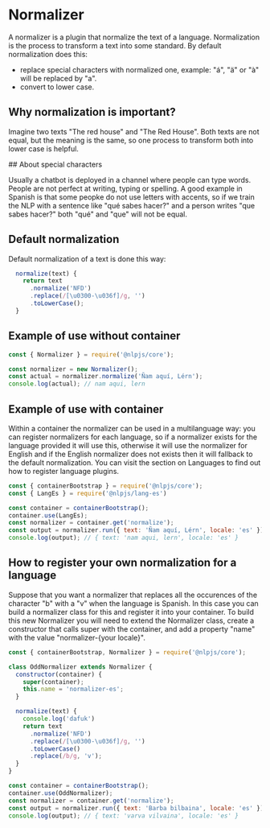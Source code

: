 # Normalizer

A normalizer is a plugin that normalize the text of a language. Normalization is the process to transform a text into some standard.
By default normalization does this:
- replace special characters with normalized one, example: "á", "ä" or "à" will be replaced by "a".
- convert to lower case.

## Why normalization is important?

Imagine two texts "The red house" and "The Red House". 
Both texts are not equal, but the meaning is the same, so one process to transform both into lower case is helpful.

## About special characters 

Usually a chatbot is deployed in a channel where people can type words. People are not perfect at writing, typing or spelling.  A good example in Spanish is that some peopke do not use letters with accents, so if we train the NLP with a sentence like "qué sabes hacer?" and a person writes "que sabes hacer?" both "qué" and "que" will not be equal.

## Default normalization

Default normalization of a text is done this way:

```javascript
  normalize(text) {
    return text
      .normalize('NFD')
      .replace(/[\u0300-\u036f]/g, '')
      .toLowerCase();
  }
```

## Example of use without container

```javascript
const { Normalizer } = require('@nlpjs/core');

const normalizer = new Normalizer();
const actual = normalizer.normalize('Ñam aquí, Lérn');
console.log(actual); // nam aqui, lern
```

## Example of use with container

Within a container the normalizer can be used in a multilanguage way: you can register normalizers for each language, so if a normalizer exists for the language provided it will use this, otherwise it will use the normalizer for English and if the English normalizer does not exists then it will fallback to the default normalization.
You can visit the section on Languages to find out how to register language plugins.

```javascript
const { containerBootstrap } = require('@nlpjs/core');
const { LangEs } = require('@nlpjs/lang-es')

const container = containerBootstrap();
container.use(LangEs);
const normalizer = container.get('normalize');
const output = normalizer.run({ text: 'Ñam aquí, Lérn', locale: 'es' });
console.log(output); // { text: 'nam aqui, lern', locale: 'es' }
```

## How to register your own normalization for a language

Suppose that you want a normalizer that replaces all the occurences of the character "b" with a "v" when the language is Spanish. In this case you can build a normalizer class for this and register it into your container.
To build this new Normalizer you will need to extend the Normalizer class, create a constructor that calls super with the container, and add a property "name" with the value "normalizer-{your locale}".

```javascript
const { containerBootstrap, Normalizer } = require('@nlpjs/core');

class OddNormalizer extends Normalizer {
  constructor(container) {
    super(container);
    this.name = 'normalizer-es';
  }

  normalize(text) {
    console.log('dafuk')
    return text
      .normalize('NFD')
      .replace(/[\u0300-\u036f]/g, '')
      .toLowerCase()
      .replace(/b/g, 'v');
  }
}

const container = containerBootstrap();
container.use(OddNormalizer);
const normalizer = container.get('normalize');
const output = normalizer.run({ text: 'Barba bilbaina', locale: 'es' });
console.log(output); // { text: 'varva vilvaina', locale: 'es' }
```

